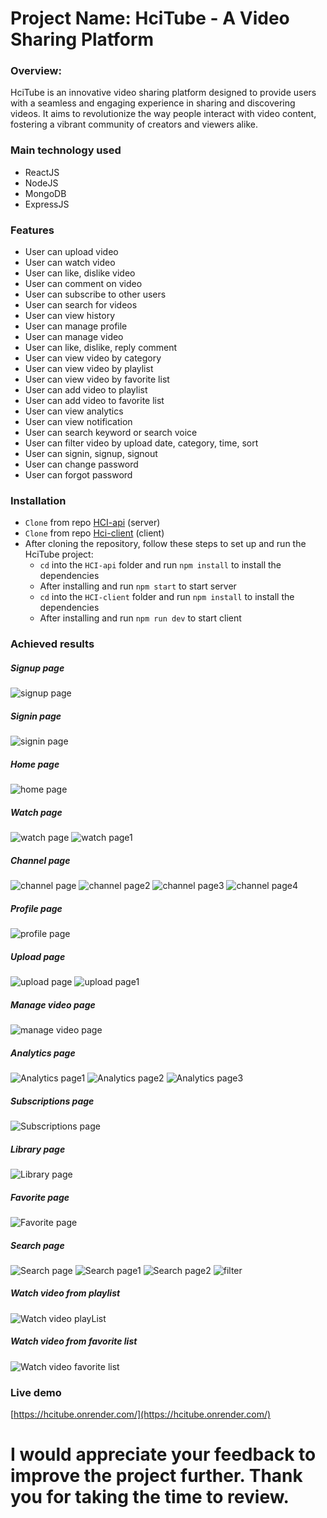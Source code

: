 # Project Name: HciTube - A Video Sharing Platform


### Overview:

HciTube is an innovative video sharing platform designed to provide users with a seamless and engaging experience in sharing and discovering videos. It aims to revolutionize the way people interact with video content, fostering a vibrant community of creators and viewers alike.

### Main technology used

- ReactJS
- NodeJS
- MongoDB
- ExpressJS

### Features

- User can upload video
- User can watch video
- User can like, dislike video
- User can comment on video
- User can subscribe to other users
- User can search for videos
- User can view history
- User can manage profile
- User can manage video
- User can like, dislike, reply comment
- User can view video by category
- User can view video by playlist
- User can view video by favorite list
- User can add video to playlist
- User can add video to favorite list
- User can view analytics
- User can view notification
- User can search keyword or search voice
- User can filter video by upload date, category, time, sort
- User can signin, signup, signout
- User can change password
- User can forgot password

### Installation

- `Clone` from repo [HCI-api](https://github.com/nvh2312/HCI-api) (server)
- `Clone` from repo [Hci-client](https://github.com/TranManhCuongQN/HciTube) (client)
- After cloning the repository, follow these steps to set up and run the HciTube project:
  - `cd` into the `HCI-api` folder and run `npm install` to install the dependencies
  - After installing and run `npm start` to start server
  - `cd` into the `HCI-client` folder and run `npm install` to install the dependencies
  - After installing and run `npm run dev` to start client

### Achieved results

##### Signup page

![signup page](https://firebasestorage.googleapis.com/v0/b/sign-in-a2a59.appspot.com/o/%E1%BA%A3nh%2Fsign%20up.png?alt=media&token=1ebbee9b-c077-4951-be81-f2e4ba167027)

##### Signin page

![signin page](https://firebasestorage.googleapis.com/v0/b/sign-in-a2a59.appspot.com/o/%E1%BA%A3nh%2Fsign%20in.png?alt=media&token=87318075-abd0-4139-a0b7-b9d48b495f5f)

##### Home page

![home page](https://firebasestorage.googleapis.com/v0/b/sign-in-a2a59.appspot.com/o/%E1%BA%A3nh%2Fhome%20page.png?alt=media&token=8eb907f9-8917-4610-8913-f04a38d4ddfa)

##### Watch page

![watch page](https://firebasestorage.googleapis.com/v0/b/sign-in-a2a59.appspot.com/o/%E1%BA%A3nh%2Fdetail%20page.png?alt=media&token=5f811377-ff18-4c6b-a543-ebcf0f6668bd)
![watch page1](https://firebasestorage.googleapis.com/v0/b/sign-in-a2a59.appspot.com/o/%E1%BA%A3nh%2Fdetail%201%20page.png?alt=media&token=fe9d8f96-db4c-4ebe-930e-3fc6959fd0dd)

##### Channel page

![channel page](https://firebasestorage.googleapis.com/v0/b/sign-in-a2a59.appspot.com/o/%E1%BA%A3nh%2Fchannel%20page%201.png?alt=media&token=45e313a1-156a-4b74-bdd6-60925f690d72)
![channel page2](https://firebasestorage.googleapis.com/v0/b/sign-in-a2a59.appspot.com/o/%E1%BA%A3nh%2Fchannel%20page%20video%202.png?alt=media&token=aeea8fff-5e46-498d-9cdb-87bc27663b8a)
![channel page3](https://firebasestorage.googleapis.com/v0/b/sign-in-a2a59.appspot.com/o/%E1%BA%A3nh%2Fchannel%20page%20playlist.png?alt=media&token=0619386a-811d-4a0d-8c8d-f1703e1e48de)
![channel page4](https://firebasestorage.googleapis.com/v0/b/sign-in-a2a59.appspot.com/o/%E1%BA%A3nh%2Fchannel%20page%20about.png?alt=media&token=4983d26c-6e48-43c8-b6e9-5948c836b99b)

##### Profile page

![profile page](https://firebasestorage.googleapis.com/v0/b/sign-in-a2a59.appspot.com/o/%E1%BA%A3nh%2Fprofile.png?alt=media&token=c28905a6-fb6f-4ccf-952e-a553f0ef225c)

##### Upload page

![upload page](https://firebasestorage.googleapis.com/v0/b/sign-in-a2a59.appspot.com/o/%E1%BA%A3nh%2Fupload%20page.png?alt=media&token=a8d45201-c449-4208-846f-9955565d021c)
![upload page1](https://firebasestorage.googleapis.com/v0/b/sign-in-a2a59.appspot.com/o/%E1%BA%A3nh%2Fupload%20page%202.png?alt=media&token=866d4a07-7e7f-45dc-b9ba-a2f610bcc02b)

##### Manage video page

![manage video page](https://firebasestorage.googleapis.com/v0/b/sign-in-a2a59.appspot.com/o/%E1%BA%A3nh%2Fcontent.png?alt=media&token=f46dec02-b552-4f5b-86f5-5628c46672d9)

##### Analytics page

![Analytics page1](https://firebasestorage.googleapis.com/v0/b/sign-in-a2a59.appspot.com/o/%E1%BA%A3nh%2Fview.png?alt=media&token=f819006c-9d56-4b46-9cd2-4af9b917881e)
![Analytics page2](https://firebasestorage.googleapis.com/v0/b/sign-in-a2a59.appspot.com/o/%E1%BA%A3nh%2Fhour.png?alt=media&token=b62e0816-94a6-4056-bbb2-e8fa7d6c63ab)
![Analytics page3](https://firebasestorage.googleapis.com/v0/b/sign-in-a2a59.appspot.com/o/%E1%BA%A3nh%2Fsubscriber.png?alt=media&token=bdd98b08-6353-4d33-ad14-a53d043045d2)

##### Subscriptions page

![Subscriptions page](https://firebasestorage.googleapis.com/v0/b/sign-in-a2a59.appspot.com/o/%E1%BA%A3nh%2Fsubscriber%20page.png?alt=media&token=c6a6e8f6-a749-4911-80b8-e7fac26e6065)

##### Library page

![Library page](https://firebasestorage.googleapis.com/v0/b/sign-in-a2a59.appspot.com/o/%E1%BA%A3nh%2Flibrary.png?alt=media&token=0e066523-1819-4ffc-8633-9a1d5eac416e)

##### Favorite page

![Favorite page](https://firebasestorage.googleapis.com/v0/b/sign-in-a2a59.appspot.com/o/%E1%BA%A3nh%2Fvideo%20y%C3%AAu%20th%C3%ADch.png?alt=media&token=09e5508c-58c7-441b-a3a7-f1bff3bb5287)

##### Search page

![Search page](https://firebasestorage.googleapis.com/v0/b/sign-in-a2a59.appspot.com/o/%E1%BA%A3nh%2Fsearch.png?alt=media&token=e358e4ee-6359-418c-86d2-bab830d7cea2)
![Search page1](https://firebasestorage.googleapis.com/v0/b/sign-in-a2a59.appspot.com/o/%E1%BA%A3nh%2Fvoice%20search.png?alt=media&token=6020d319-ce6b-4ba2-9368-b939c63da91f)
![Search page2](https://firebasestorage.googleapis.com/v0/b/sign-in-a2a59.appspot.com/o/%E1%BA%A3nh%2Fvoice%20search%201.png?alt=media&token=45ae28b9-b77e-4817-b6c0-c79f37c4189b)
![filter](https://firebasestorage.googleapis.com/v0/b/sign-in-a2a59.appspot.com/o/%E1%BA%A3nh%2Ffilter.png?alt=media&token=c9aa757d-7f63-455c-a3f8-65b47999c1a8)

##### Watch video from playlist

![Watch video playList](https://firebasestorage.googleapis.com/v0/b/sign-in-a2a59.appspot.com/o/%E1%BA%A3nh%2Fplay%20favaroite.png?alt=media&token=c1e5910a-e651-426f-83b0-26c39c9c9c1a)

##### Watch video from favorite list

![Watch video favorite list](https://firebasestorage.googleapis.com/v0/b/sign-in-a2a59.appspot.com/o/%E1%BA%A3nh%2Fplay%20playlist.png?alt=media&token=8d6e1a42-e3a0-4690-ab17-03c5181478fc)

### Live demo

[https://hcitube.onrender.com/](https://hcitube.onrender.com/)

# I would appreciate your feedback to improve the project further. Thank you for taking the time to review.
